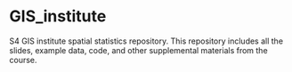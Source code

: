 # GIS_institute
S4 GIS institute spatial statistics repository. This repository includes all the slides, example data, code, and other supplemental materials from the course.
